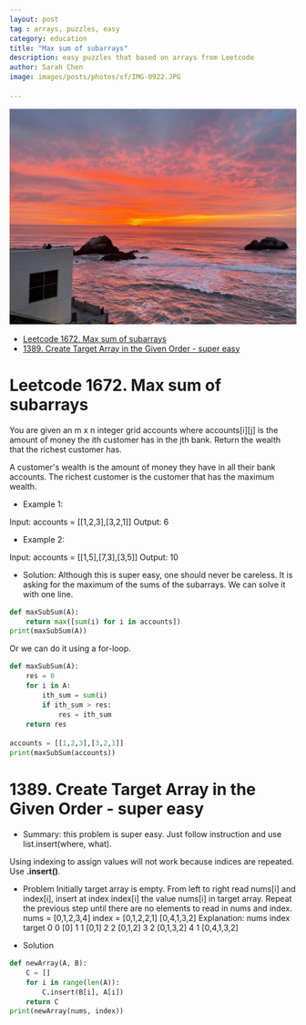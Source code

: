```yaml
---
layout: post
tag : arrays, puzzles, easy
category: education
title: "Max sum of subarrays"
description: easy puzzles that based on arrays from Leetcode
author: Sarah Chen
image: images/posts/photos/sf/IMG-0922.JPG

---
```

![](../images/posts/photos/sf/IMG-0922.JPG)

- [Leetcode 1672. Max sum of subarrays](#leetcode-1672-max-sum-of-subarrays)
- [1389. Create Target Array in the Given Order - super easy](#1389-create-target-array-in-the-given-order---super-easy)

# Leetcode 1672. Max sum of subarrays
You are given an m x n integer grid accounts where accounts[i][j] is the amount of money the i​​​​​​​​​​​th​​​​ customer has in the j​​​​​​​​​​​th​​​​ bank. Return the wealth that the richest customer has.

A customer's wealth is the amount of money they have in all their bank accounts. The richest customer is the customer that has the maximum wealth.

* Example 1:

Input: accounts = [[1,2,3],[3,2,1]]
Output: 6

* Example 2:

Input: accounts = [[1,5],[7,3],[3,5]]
Output: 10

* Solution:
Although this is super easy, one should never be careless. It is asking for the maximum of the sums of the subarrays.
We can solve it with one line.
```python
def maxSubSum(A):
    return max([sum(i) for i in accounts])
print(maxSubSum(A))
```
Or we can do it using a for-loop.  

```python
def maxSubSum(A):
    res = 0
    for i in A:
        ith_sum = sum(i)
        if ith_sum > res:
            res = ith_sum
    return res

accounts = [[1,2,3],[3,2,1]]
print(maxSubSum(accounts))
```

# 1389. Create Target Array in the Given Order - super easy
* Summary: this problem is super easy.  Just follow instruction and use <span class="coding">list.insert(where, what)</span>.
>
Using indexing to assign values will not work because indices are repeated.  Use **.insert()**. 

* Problem
Initially target array is empty.
From left to right read nums[i] and index[i], insert at index index[i] the value nums[i] in target array.
Repeat the previous step until there are no elements to read in nums and index.
nums = [0,1,2,3,4]
index = [0,1,2,2,1]
[0,4,1,3,2]
Explanation:
nums       index     target
0            0        [0]
1            1        [0,1]
2            2        [0,1,2]
3            2        [0,1,3,2]
4            1        [0,4,1,3,2]

* Solution
```python
def newArray(A, B):
    C = []
    for i in range(len(A)):
        C.insert(B[i], A[i])
    return C
print(newArray(nums, index))
```


